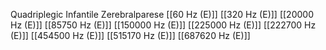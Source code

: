 Quadriplegic Infantile Zerebralparese
[[60 Hz (E)]]
[[320 Hz (E)]]
[[20000 Hz (E)]]
[[85750 Hz (E)]]
[[150000 Hz (E)]]
[[225000 Hz (E)]]
[[222700 Hz (E)]]
[[454500 Hz (E)]]
[[515170 Hz (E)]]
[[687620 Hz (E)]]